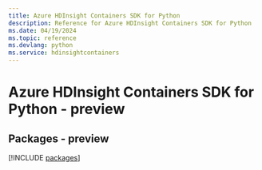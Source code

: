 ```yaml
---
title: Azure HDInsight Containers SDK for Python
description: Reference for Azure HDInsight Containers SDK for Python
ms.date: 04/19/2024
ms.topic: reference
ms.devlang: python
ms.service: hdinsightcontainers
---
```

# Azure HDInsight Containers SDK for Python - preview
## Packages - preview
[!INCLUDE [packages](hdinsight-containers-index.md)]